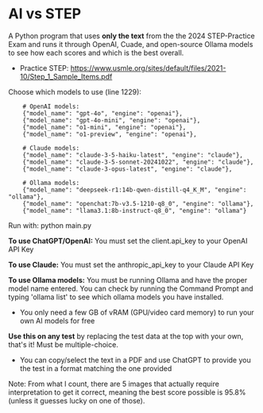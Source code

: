 # AI vs STEP
A Python program that uses ****only the text**** from the the 2024 STEP-Practice Exam and runs it through OpenAI, Cuade, and open-source Ollama models to see how each scores and which is the best overall.
- Practice STEP: https://www.usmle.org/sites/default/files/2021-10/Step_1_Sample_Items.pdf


Choose which models to use (line 1229):

        # OpenAI models:
        {"model_name": "gpt-4o", "engine": "openai"},
        {"model_name": "gpt-4o-mini", "engine": "openai"},
        {"model_name": "o1-mini", "engine": "openai"},
        {"model_name": "o1-preview", "engine": "openai"},

        # Claude models:
        {"model_name": "claude-3-5-haiku-latest", "engine": "claude"},
        {"model_name": "claude-3-5-sonnet-20241022", "engine": "claude"},
        {"model_name": "claude-3-opus-latest", "engine": "claude"},

        # Ollama models:
        {"model_name": "deepseek-r1:14b-qwen-distill-q4_K_M", "engine": "ollama"},
        {"model_name": "openchat:7b-v3.5-1210-q8_0", "engine": "ollama"},
        {"model_name": "llama3.1:8b-instruct-q8_0", "engine": "ollama"}

Run with: python main.py

**To use ChatGPT/OpenAI:** You must set the client.api_key to your OpenAI API Key

**To use Claude:** You must set the anthropic_api_key to your Claude API Key

**To use Ollama models:** You must be running Ollama and have the proper model name entered. You can check by running the Command Prompt and typing 'ollama list' to see which ollama models you have installed. 
- You only need a few GB of vRAM (GPU/video card memory) to run your own AI models for free

**Use this on any test** by replacing the test data at the top with your own, that's it! Must be multiple-choice.
- You can copy/select the text in a PDF and use ChatGPT to provide you the test in a format matching the one provided

Note: From what I count, there are 5 images that actually require interpretation to get it correct, meaning the best score possible is 95.8% (unless it guesses lucky on one of those).

